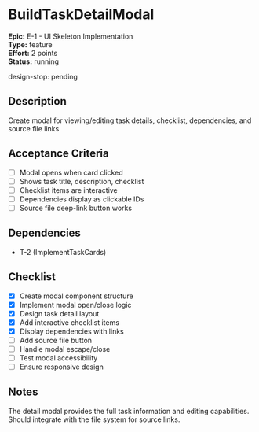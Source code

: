 # BuildTaskDetailModal

**Epic:** E-1 - UI Skeleton Implementation  
**Type:** feature  
**Effort:** 2 points  
**Status:** running  

design-stop: pending

## Description
Create modal for viewing/editing task details, checklist, dependencies, and source file links

## Acceptance Criteria
- [ ] Modal opens when card clicked
- [ ] Shows task title, description, checklist
- [ ] Checklist items are interactive
- [ ] Dependencies display as clickable IDs
- [ ] Source file deep-link button works

## Dependencies
- T-2 (ImplementTaskCards)

## Checklist
- [x] Create modal component structure
- [x] Implement modal open/close logic
- [x] Design task detail layout
- [x] Add interactive checklist items
- [x] Display dependencies with links
- [ ] Add source file button
- [ ] Handle modal escape/close
- [ ] Test modal accessibility
- [ ] Ensure responsive design

## Notes
The detail modal provides the full task information and editing capabilities. Should integrate with the file system for source links. 